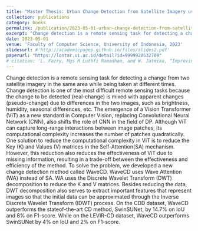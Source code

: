 ```yaml
---
title: "Master Thesis: Urban Change Detection from Satellite Imagery using Wavelet Transformer (in Bahasa)"
collection: publications
category: books
permalink: /publication/2023-05-01-urban-change-detection-from-satellite-imagery-using-wavelet-transformer
excerpt: "Change detection is a remote sensing task for detecting a change from two satellite imagery in the same area while being taken at different times. Change detection is one of the most difficult remote sensing tasks because the change to be detected (real-change) is mixed with apparent changes (pseudo-change) due to differences in the two images, such as brightness, humidity, seasonal differences, etc."
date: 2023-05-01
venue: 'Faculty of Computer Science, University of Indonesia, 2023'
slidesurl: #'http://academicpages.github.io/files/slides2.pdf'
paperurl: "https://lontar.ui.ac.id/detail?id=9999920532709"
# citation: 'L. Fazry, Mgs M Luthfi Ramadhan, and W. Jatmiko, “Improving Remote Sensing Change Detection Via Locality Induction on Feed-forward Vision Transformer”, Jurnal Ilmu Komputer dan Informasi, vol. 17, no. 1, pp. 37–48, Feb. 2024.'
---
```


Change detection is a remote sensing task for detecting a change from two satellite imagery in the same area while being taken at different times. Change detection is one of the most difficult remote sensing tasks because the change to be detected (real-change) is mixed with apparent changes (pseudo-change) due to differences in the two images, such as brightness, humidity, seasonal differences, etc. The emergence of a Vision Transformer (ViT) as a new standard in Computer Vision, replacing Convolutional Neural Network (CNN), also shifts the role of CNN in the field of DP. Although ViT can capture long-range interactions between image patches, its computational complexity increases the number of patches quadratically. One solution to reduce the computational complexity in ViT is to reduce the Key (K) and Values (V) matrices in the Self-Attention(SA) mechanism. However, this reduction also reduces the effectiveness of ViT due to missing information, resulting in a trade-off between the effectiveness and efficiency of the method. To solve the problem, we developed a new change detection method called WaveCD. WaveCD uses Wave Attention (WA) instead of SA. WA uses the Discrete Wavelet Transform (DWT) decomposition to reduce the K and V matrices. Besides reducing the data, DWT decomposition also serves to extract important features that represent images so that the initial data can be approximated through the Inverse Discrete Wavelet Transform (IDWT) process. On the CDD dataset, WaveCD outperforms the stateof-the-art CD method, SwinSUNet, by 14.7% on IoU and 8% on F1-score. While on the LEVIR-CD dataset, WaveCD outperforms SwinSUNet by 4% on IoU and 2% on F1-score.